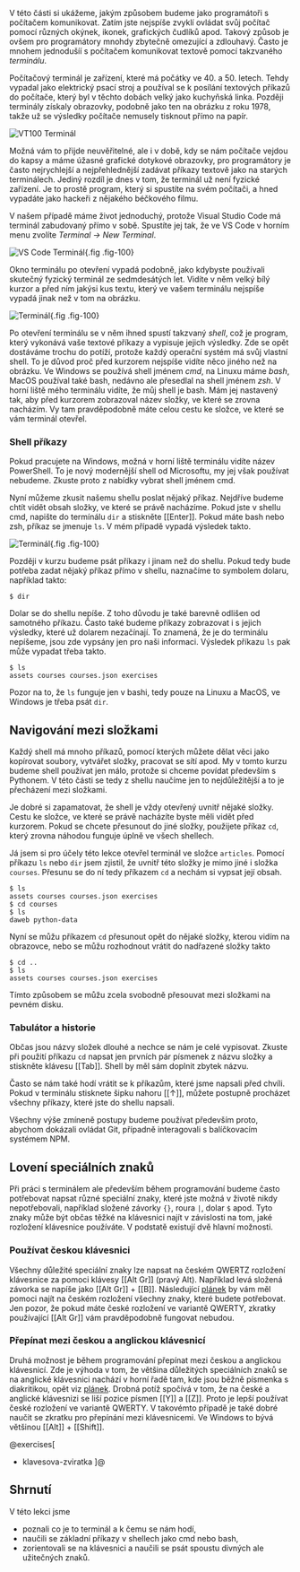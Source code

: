 V této části si ukážeme, jakým způsobem budeme jako programátoři s počítačem komunikovat. Zatím jste nejspíše zvyklí ovládat svůj počítač pomocí různých okýnek, ikonek, grafických čudlíků apod. Takový způsob je ovšem pro programátory mnohdy zbytečně omezující a zdlouhavý. Často je mnohem jednodušíí s počítačem komunikovat textově pomocí takzvaného _terminálu_.

Počítačový terminál je zařízení, které má počátky ve 40. a 50. letech. Tehdy vypadal jako elektrický psací stroj a používal se k posílání textových příkazů do počítače, který byl v těchto dobách velký jako kuchyňská linka. Později terminály získaly obrazovky, podobně jako ten na obrázku z roku 1978, takže už se výsledky počítače nemusely tisknout přímo na papír.

![VT100 Terminál](/czechitas/daweb/assets/priprava/klavesnice-terminal/vt100.jpg)

Možná vám to přijde neuvěřitelné, ale i v době, kdy se nám počítače vejdou do kapsy a máme úžasné grafické dotykové obrazovky, pro programátory je často nejrychlejší a nejpřehlednější zadávat příkazy textově jako na starých terminálech. Jediný rozdíl je dnes v tom, že terminál už není fyzické zařízení. Je to prostě program, který si spustíte na svém počítači, a hned vypadáte jako hackeři z nějakého béčkového filmu.

V našem případě máme život jednoduchý, protože Visual Studio Code má terminál zabudovaný přímo v sobě. Spustíte jej tak, že ve VS Code v horním menu zvolíte <i>Terminal → New Terminal</i>.

![VS Code Terminál](/czechitas/daweb/assets/priprava/klavesnice-terminal/vscode-term.png){.fig .fig-100}

Okno terminálu po otevření vypadá podobně, jako kdybyste používali skutečný fyzický terminál ze sedmdesátých let. Vidíte v něm velký bílý kurzor a před ním jakýsi kus textu, který ve vašem terminálu nejspíše vypadá jinak než v tom na obrázku.

![Terminál](/czechitas/daweb/assets/priprava/klavesnice-terminal/terminal.png){.fig .fig-100}

Po otevření terminálu se v něm ihned spustí takzvaný _shell_, což je program, který vykonává vaše textové příkazy a vypisuje jejich výsledky. Zde se opět dostáváme trochu do potíží, protože každý operační systém má svůj vlastní shell. To je důvod proč před kurzorem nejspíše vidíte něco jiného než na obrázku. Ve Windows se používá shell jménem _cmd_, na Linuxu máme _bash_, MacOS používal také bash, nedávno ale přesedlal na shell jménem _zsh_. V horní liště mého terminálu vidíte, že můj shell je bash. Mám jej nastavený tak, aby před kurzorem zobrazoval název složky, ve které se zrovna nacházím. Vy tam pravděpodobně máte celou cestu ke složce, ve které se vám terminál otevřel.

### Shell příkazy

Pokud pracujete na Windows, možná v horní liště terminálu vidíte název PowerShell. To je nový modernější shell od Microsoftu, my jej však používat nebudeme. Zkuste proto z nabídky vybrat shell jménem cmd.

Nyní můžeme zkusit našemu shellu poslat nějaký příkaz. Nejdříve budeme chtít vidět obsah složky, ve které se právě nacházíme. Pokud jste v shellu cmd, napište do termínálu `dir` a stiskněte [[Enter]]. Pokud máte bash nebo zsh, příkaz se jmenuje `ls`. V mém případě vypadá výsledek takto.

![Terminál](/czechitas/daweb/assets/priprava/klavesnice-terminal/terminal-ls.png){.fig .fig-100}

Později v kurzu budeme psát příkazy i jinam než do shellu. Pokud tedy bude potřeba zadat nějaký příkaz přímo v shellu, naznačíme to symbolem dolaru, například takto:

```shell
$ dir
```

Dolar se do shellu nepíše. Z toho důvodu je také barevně odlišen od samotného příkazu. Často také budeme příkazy zobrazovat i s jejich výsledky, které už dolarem nezačínají. To znamená, že je do terminálu nepíšeme, jsou zde vypsány jen pro naši informaci. Výsledek příkazu `ls` pak může vypadat třeba takto.

```shell
$ ls
assets courses courses.json exercises
```

Pozor na to, že `ls` funguje jen v bashi, tedy pouze na Linuxu a MacOS, ve Windows je třeba psát `dir`.

## Navigování mezi složkami

Každý shell má mnoho příkazů, pomocí kterých můžete dělat věci jako kopírovat soubory, vytvářet složky, pracovat se sítí apod. My v tomto kurzu budeme shell používat jen málo, protože si chceme povídat především s Pythonem. V této části se tedy z shellu naučíme jen to nejdůležitější a to je přecházení mezi složkami.

Je dobré si zapamatovat, že shell je vždy otevřený uvnitř nějaké složky. Cestu ke složce, ve které se právě nacházíte byste měli vidět před kurzorem. Pokud se chcete přesunout do jiné složky, použijete příkaz `cd`, který zrovna náhodou funguje úplně ve všech shellech.

Já jsem si pro účely této lekce otevřel terminál ve složce `articles`. Pomocí příkazu `ls` nebo `dir` jsem zjistil, že uvnitř této složky je mimo jiné i složka `courses`. Přesunu se do ní tedy příkazem `cd` a nechám si vypsat její obsah.

```shell
$ ls
assets courses courses.json exercises
$ cd courses
$ ls
daweb python-data
```

Nyní se můžu příkazem `cd` přesunout opět do nějaké složky, kterou vidím na obrazovce, nebo se můžu rozhodnout vrátit do nadřazené složky takto

```shell
$ cd ..
$ ls
assets courses courses.json exercises
```

Tímto způsobem se můžu zcela svobodně přesouvat mezi složkami na pevném disku.

### Tabulátor a historie

Občas jsou názvy složek dlouhé a nechce se nám je celé vypisovat. Zkuste při použití příkazu `cd` napsat jen prvních pár písmenek z názvu složky a stiskněte klávesu [[Tab]]. Shell by měl sám doplnit zbytek názvu.

Často se nám také hodí vrátit se k příkazům, které jsme napsali před chvíli. Pokud v terminálu stisknete šipku nahoru [[↑]], můžete postupně procházet všechny příkazy, které jste do shellu napsali.

Všechny výše zmíneně postupy budeme používat především proto, abychom dokázali ovládat Git, případně interagovali s balíčkovacím systémem NPM.

## Lovení speciálních znaků

Při práci s terminálem ale především během programování budeme často potřebovat napsat různé speciální znaky, které jste možná v životě nikdy nepotřebovali, například složené závorky `{}`, roura `|`, dolar `$` apod. Tyto znaky může být občas těžké na klávesnici najít v závislosti na tom, jaké rozložení klávesnice používáte. V podstatě existují dvě hlavní možnosti.

### Používat českou klávesnici

Všechny důležité speciální znaky lze napsat na českém QWERTZ rozložení klávesnice za pomoci klávesy [[Alt Gr]] (pravý Alt). Například levá složená závorka se napíše jako [[Alt Gr]] + [[B]]. Následující [plánek](/czechitas/daweb/assets/priprava/klavesnice-terminal/keyboard-cs-en.pdf) by vám měl pomoci najít na českém rozložení všechny znaky, které budete potřebovat. Jen pozor, že pokud máte české rozložení ve variantě QWERTY, zkratky používající [[Alt Gr]] vám pravděpodobně fungovat nebudou.

### Přepínat mezi českou a anglickou klávesnicí

Druhá možnost je během programování přepínat mezi českou a anglickou klávesnicí. Zde je výhoda v tom, že většina důležitých speciálních znaků se na anglické klávesnici nachází v horní řadě tam, kde jsou běžně písmenka s diakritikou, opět viz [plánek](/czechitas/daweb/assets/priprava/klavesnice-terminal/keyboard-cs-en.pdf). Drobná potíž spočívá v tom, že na české a anglické klávesnizi se liší pozice písmen [[Y]] a [[Z]]. Proto je lepší používat české rozložení ve variantě QWERTY. V takovémto případě je také dobré naučit se zkratku pro přepínání mezi klávesnicemi. Ve Windows to bývá většinou [[Alt]] + [[Shift]].

@exercises[

- klavesova-zviratka
  ]@

## Shrnutí

V této lekci jsme

- poznali co je to terminál a k čemu se nám hodí,
- naučili se základní příkazy v shellech jako cmd nebo bash,
- zorientovali se na klávesnici a naučili se psát spoustu divných ale užitečných znaků.
